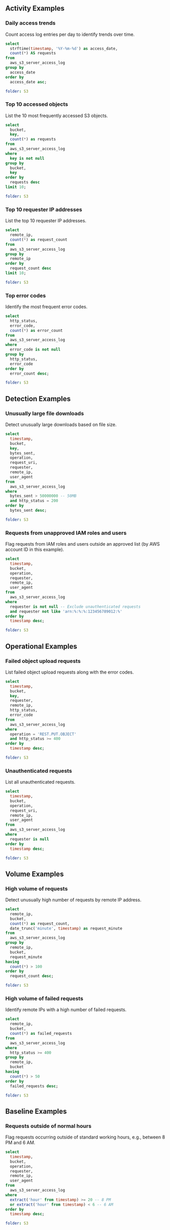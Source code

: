## Activity Examples

### Daily access trends

Count access log entries per day to identify trends over time.

```sql
select
  strftime(timestamp, '%Y-%m-%d') as access_date,
  count(*) AS requests
from
  aws_s3_server_access_log
group by
  access_date
order by
  access_date asc;
```

```yaml
folder: S3
```

### Top 10 accessed objects

List the 10 most frequently accessed S3 objects.

```sql
select
  bucket,
  key,
  count(*) as requests
from
  aws_s3_server_access_log
where
  key is not null
group by
  bucket,
  key
order by
  requests desc
limit 10;
```

```yaml
folder: S3
```

### Top 10 requester IP addresses

List the top 10 requester IP addresses.

```sql
select
  remote_ip,
  count(*) as request_count
from
  aws_s3_server_access_log
group by
  remote_ip
order by
  request_count desc
limit 10;
```

```yaml
folder: S3
```

### Top error codes

Identify the most frequent error codes.

```sql
select
  http_status,
  error_code,
  count(*) as error_count
from
  aws_s3_server_access_log
where
  error_code is not null
group by
  http_status,
  error_code
order by
  error_count desc;
```

```yaml
folder: S3
```

## Detection Examples

### Unusually large file downloads

Detect unusually large downloads based on file size.

```sql
select
  timestamp,
  bucket,
  key,
  bytes_sent,
  operation,
  request_uri,
  requester,
  remote_ip,
  user_agent
from
  aws_s3_server_access_log
where
  bytes_sent > 50000000 -- 50MB
  and http_status = 200
order by
  bytes_sent desc;
```

```yaml
folder: S3
```

### Requests from unapproved IAM roles and users

Flag requests from IAM roles and users outside an approved list (by AWS account ID in this example).

```sql
select
  timestamp,
  bucket,
  operation,
  requester,
  remote_ip,
  user_agent
from
  aws_s3_server_access_log
where
  requester is not null -- Exclude unauthenticated requests
  and requester not like 'arn:%:%:%:123456789012:%'
order by
  timestamp desc;
```

```yaml
folder: S3
```

## Operational Examples

### Failed object upload requests

List failed object upload requests along with the error codes.

```sql
select
  timestamp,
  bucket,
  key,
  requester,
  remote_ip,
  http_status,
  error_code
from
  aws_s3_server_access_log
where
  operation = 'REST.PUT.OBJECT'
  and http_status >= 400
order by
  timestamp desc;
```

```yaml
folder: S3
```

### Unauthenticated requests

List all unauthenticated requests.

```sql
select
  timestamp,
  bucket,
  operation,
  request_uri,
  remote_ip,
  user_agent
from
  aws_s3_server_access_log
where
  requester is null
order by
  timestamp desc;
```

```yaml
folder: S3
```

## Volume Examples

### High volume of requests

Detect unusually high number of requests by remote IP address.

```sql
select
  remote_ip,
  bucket,
  count(*) as request_count,
  date_trunc('minute', timestamp) as request_minute
from
  aws_s3_server_access_log
group by
  remote_ip,
  bucket,
  request_minute
having
  count(*) > 100
order by
  request_count desc;
```

```yaml
folder: S3
```

### High volume of failed requests

Identify remote IPs with a high number of failed requests.

```sql
select
  remote_ip,
  bucket,
  count(*) as failed_requests
from
  aws_s3_server_access_log
where
  http_status >= 400
group by
  remote_ip,
  bucket
having
  count(*) > 50
order by
  failed_requests desc;
```

```yaml
folder: S3
```

## Baseline Examples

### Requests outside of normal hours

Flag requests occurring outside of standard working hours, e.g., between 8 PM and 6 AM.

```sql
select
  timestamp,
  bucket,
  operation,
  requester,
  remote_ip,
  user_agent
from
  aws_s3_server_access_log
where
  extract('hour' from timestamp) >= 20 -- 8 PM
  or extract('hour' from timestamp) < 6 -- 6 AM
order by
  timestamp desc;
```

```yaml
folder: S3
```
